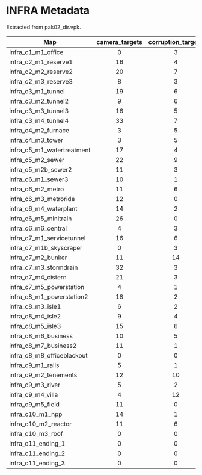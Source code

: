 # INFRA Metadata

Extracted from pak02_dir.vpk.

|Map|camera_targets|corruption_targets|repair_targets|mistake_targets|geocaches|water_flow_meter_targets|
|---|:-:|:-:|:-:|:-:|:-:|:-:|
|infra_c1_m1_office|0|3|0|0|1|0|
|infra_c2_m1_reserve1|16|4|3|2|3|1|
|infra_c2_m2_reserve2|20|7|2|4|2|0|
|infra_c2_m3_reserve3|8|3|0|0|2|0|
|infra_c3_m1_tunnel|19|6|0|0|0|1|
|infra_c3_m2_tunnel2|9|6|1|3|2|0|
|infra_c3_m3_tunnel3|16|5|0|0|0|1|
|infra_c3_m4_tunnel4|33|7|1|1|1|1|
|infra_c4_m2_furnace|3|5|0|0|0|0|
|infra_c4_m3_tower|3|5|1|0|0|0|
|infra_c5_m1_watertreatment|17|4|2|1|2|0|
|infra_c5_m2_sewer|22|9|6|4|3|0|
|infra_c5_m2b_sewer2|11|3|0|0|0|0|
|infra_c6_m1_sewer3|10|1|0|0|0|0|
|infra_c6_m2_metro|11|6|0|3|1|0|
|infra_c6_m3_metroride|12|0|0|0|0|0|
|infra_c6_m4_waterplant|14|2|2|3|0|0|
|infra_c6_m5_minitrain|26|0|0|0|0|0|
|infra_c6_m6_central|4|3|0|0|1|0|
|infra_c7_m1_servicetunnel|16|6|2|4|1|0|
|infra_c7_m1b_skyscraper|0|3|0|0|0|0|
|infra_c7_m2_bunker|11|14|0|0|0|0|
|infra_c7_m3_stormdrain|32|3|1|1|0|0|
|infra_c7_m4_cistern|21|3|0|0|0|0|
|infra_c7_m5_powerstation|4|1|1|4|0|0|
|infra_c8_m1_powerstation2|18|2|2|0|1|0|
|infra_c8_m3_isle1|6|2|0|0|3|0|
|infra_c8_m4_isle2|9|4|1|2|2|0|
|infra_c8_m5_isle3|15|6|1|0|1|0|
|infra_c8_m6_business|10|5|1|0|3|0|
|infra_c8_m7_business2|11|1|1|0|1|0|
|infra_c8_m8_officeblackout|0|0|0|0|0|0|
|infra_c9_m1_rails|5|1|1|0|2|0|
|infra_c9_m2_tenements|12|10|0|0|1|0|
|infra_c9_m3_river|5|2|0|1|2|0|
|infra_c9_m4_villa|4|12|0|0|1|0|
|infra_c9_m5_field|11|0|0|0|1|0|
|infra_c10_m1_npp|14|1|0|0|0|0|
|infra_c10_m2_reactor|11|6|2|17|0|0|
|infra_c10_m3_roof|0|0|0|0|0|0|
|infra_c11_ending_1|0|0|0|0|0|0|
|infra_c11_ending_2|0|0|0|0|0|0|
|infra_c11_ending_3|0|0|0|0|0|0|
